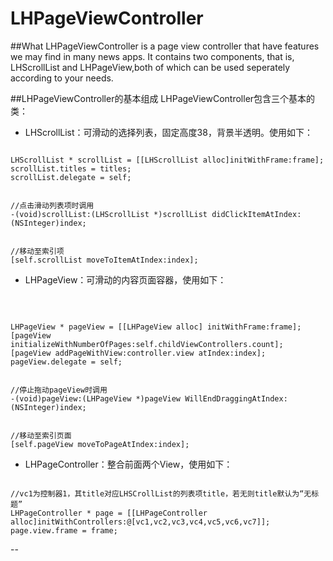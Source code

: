 # LHPageViewController

##What
  LHPageViewController is a page view controller that have features we may find in many news apps. It contains two components, that is, LHScrollList and LHPageView,both of which can be used seperately according to your needs.
  
##LHPageViewController的基本组成
LHPageViewController包含三个基本的类：
- LHScrollList：可滑动的选择列表，固定高度38，背景半透明。使用如下：
    
<pre><code>
LHScrollList * scrollList = [[LHScrollList alloc]initWithFrame:frame];
scrollList.titles = titles;
scrollList.delegate = self;
</code></pre>    

<pre><code>
//点击滑动列表项时调用
-(void)scrollList:(LHScrollList *)scrollList didClickItemAtIndex:(NSInteger)index;
</code></pre>

<pre><code>
//移动至索引项
[self.scrollList moveToItemAtIndex:index];
</code></pre>

- LHPageView：可滑动的内容页面容器，使用如下：
<br>
    
<pre><code>
LHPageView * pageView = [[LHPageView alloc] initWithFrame:frame];
[pageView initializeWithNumberOfPages:self.childViewControllers.count];
[pageView addPageWithView:controller.view atIndex:index];
pageView.delegate = self;
</code></pre> 

<pre><code>
//停止拖动pageView时调用
-(void)pageView:(LHPageView *)pageView WillEndDraggingAtIndex:(NSInteger)index;
</code></pre> 

<pre><code>
//移动至索引页面
[self.pageView moveToPageAtIndex:index];
</code></pre>
    
- LHPageController：整合前面两个View，使用如下：
    
<pre><code>
//vc1为控制器1，其title对应LHSCrollList的列表项title，若无则title默认为“无标题”
LHPageController * page = [[LHPageController alloc]initWithControllers:@[vc1,vc2,vc3,vc4,vc5,vc6,vc7]];
page.view.frame = frame;
</code></pre>
--
